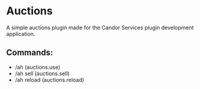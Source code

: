 # Auctions
A simple auctions plugin made for the Candor Services plugin development application.

## Commands:
- /ah (auctions.use)
- /ah sell <price> (auctions.sell)
- /ah reload (auctions.reload)
